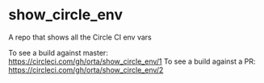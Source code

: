 # show_circle_env
A repo that shows all the Circle CI env vars

To see a build against master: https://circleci.com/gh/orta/show_circle_env/1
To see a build against a PR: https://circleci.com/gh/orta/show_circle_env/2
